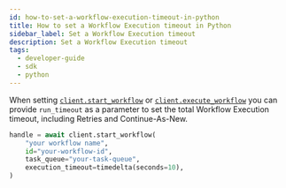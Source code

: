 ```yaml
---
id: how-to-set-a-workflow-execution-timeout-in-python
title: How to set a Workflow Execution timeout in Python
sidebar_label: Set a Workflow Execution timeout
description: Set a Workflow Execution timeout
tags:
  - developer-guide
  - sdk
  - python
---
```


When setting [`client.start_workflow`](https://python.temporal.io/temporalio.client.client#start_workflow) or [`client.execute_workflow`](https://python.temporal.io/temporalio.client.client#execute_workflow) you can provide `run_timeout` as a parameter to set the total Workflow Execution timeout, including Retries and Continue-As-New.

```python
handle = await client.start_workflow(
    "your workflow name",
    id="your-workflow-id",
    task_queue="your-task-queue",
    execution_timeout=timedelta(seconds=10),
)
```
